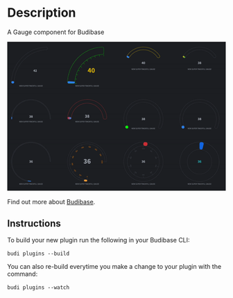 
# Description
A Gauge component for Budibase

<img src="assets/preview.gif" alt="Gauge Preview" width="850px"/>

Find out more about [Budibase](https://github.com/Budibase/budibase).

## Instructions

To build your new  plugin run the following in your Budibase CLI:
```
budi plugins --build
```

You can also re-build everytime you make a change to your plugin with the command:
```
budi plugins --watch
```

